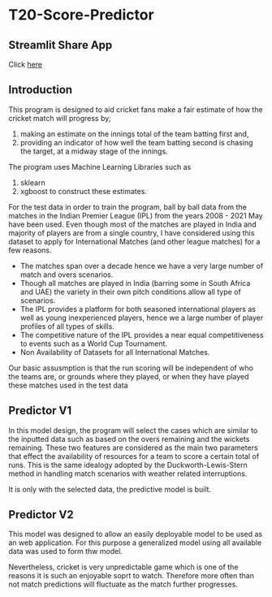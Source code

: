 # T20-Score-Predictor

## Streamlit Share App
Click [here](https://navindu-ds-t20-cricket-score-predictor-webapp-yp6xg9.streamlit.app/)

## Introduction
This program is designed to aid cricket fans make a fair estimate of how the cricket match will progress by; 
1. making an estimate on the innings total of the team batting first and,
2. providing an indicator of how well the team batting second is chasing the target,
at a midway stage of the innings.

The program uses Machine Learning Libraries such as 
1. sklearn
2. xgboost
to construct these estimates.

For the test data in order to train the program, ball by ball data from the matches in the Indian Premier League (IPL) from the years 2008 - 2021 May have been used. Even though most of the matches are played in India and majority of players are from a single country, I have considered using this dataset to apply for International Matches (and other league matches) for a few reasons. 
* The matches span over a decade hence we have a very large number of match and overs scenarios.
* Though all matches are played in India (barring some in South Africa and UAE) the variety in their own pitch conditions allow all type of scenarios.
* The IPL provides a platform for both seasoned international players as well as young inexperienced players, hence we a large number of player profiles of all types of skills.
* The competitive nature of the IPL provides a near equal competitiveness to events such as a World Cup Tournament.
* Non Availability of Datasets for all International Matches.

Our basic assusmption is that the run scoring will be independent of who the teams are, or grounds where they played, or when they have played these matches used in the test data

## Predictor V1

In this model design, the program will select the cases which are similar to the inputted data such as based on the overs remaining and the wickets remaining. These two features are considered as the main two parameters that effect the availability of resources for a team to score a certain total of runs. This is the same idealogy adopted by the Duckworth-Lewis-Stern method in handling match scenarios with weather related interruptions. 

It is only with the selected data, the predictive model is built.

## Predictor V2

This model was designed to allow an easily deployable model to be used as an web application. For this purpose a generalized model using all available data was used to form thw model.

Nevertheless, cricket is very unpredictable game which is one of the reasons it is such an enjoyable soprt to watch. Therefore more often than not match predictions will fluctuate as the match further progresses.
